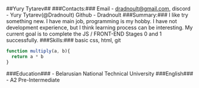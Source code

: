 ##Yury Tytarev##
###Contacts:### Email - dradnoult@gmail.com, discord - Yury Tytarev(@Dradnoult)
Github - Dradnoult
###Summary:### I like try something new. I have main job, programming is my hobby. I have not development experience, but I think learning process can be interesting. My current goal is to complete the JS / FRONT-END Stages 0 and 1 successfully.
###Skills:### basic css, html, git
```javascript
function multiply(a, b){
  return a * b
}
```
###Education### - Belarusian National Technical University
###English### - A2 Pre-Intermediate